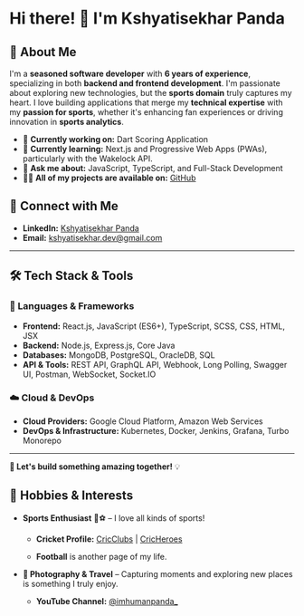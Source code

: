 # Hi there! 👋 I'm Kshyatisekhar Panda

## 🚀 About Me

I'm a **seasoned software developer** with **6 years of experience**, specializing in both **backend and frontend development**. I'm passionate about exploring new technologies, but the **sports domain** truly captures my heart. I love building applications that merge my **technical expertise** with my **passion for sports**, whether it's enhancing fan experiences or driving innovation in **sports analytics**.

- 🔭 **Currently working on:** Dart Scoring Application
- 🌱 **Currently learning:** Next.js and Progressive Web Apps (PWAs), particularly with the Wakelock API.
- 💬 **Ask me about:** JavaScript, TypeScript, and Full-Stack Development
- 👨‍💻 **All of my projects are available on:** [GitHub](https://github.com/kshyatisekhar-panda)

## 💌 Connect with Me

- **LinkedIn:** [Kshyatisekhar Panda](https://www.linkedin.com/in/kshyatisekhar-panda-589973145)
- **Email:** [kshyatisekhar.dev@gmail.com](mailto:kshyatisekhar.dev@gmail.com)

---

## 🛠️ Tech Stack & Tools

### 🚀 Languages & Frameworks
- **Frontend:** React.js, JavaScript (ES6+), TypeScript, SCSS, CSS, HTML, JSX
- **Backend:** Node.js, Express.js, Core Java
- **Databases:** MongoDB, PostgreSQL, OracleDB, SQL
- **API & Tools:** REST API, GraphQL API, Webhook, Long Polling, Swagger UI, Postman, WebSocket, Socket.IO

### ☁️ Cloud & DevOps
- **Cloud Providers:** Google Cloud Platform, Amazon Web Services
- **DevOps & Infrastructure:** Kubernetes, Docker, Jenkins, Grafana, Turbo Monorepo

---

**🚀 Let's build something amazing together!** 💡

## 🎯 Hobbies & Interests



- **Sports Enthusiast** 🏏⚽ – I love all kinds of sports!  

  - **Cricket Profile:** [CricClubs](https://cricclubs.com/cricketse/viewPlayer.do?playerId=3361996&clubId=8318) | [CricHeroes](https://cricheroes.com/player-profile/3079903/kshyatisekhar-panda/stats)  

  - **Football** is another page of my life.  



- **📸 Photography & Travel** – Capturing moments and exploring new places is something I truly enjoy.  

  - **YouTube Channel:** [@imhumanpanda_](https://www.youtube.com/@imhumanpanda_)


